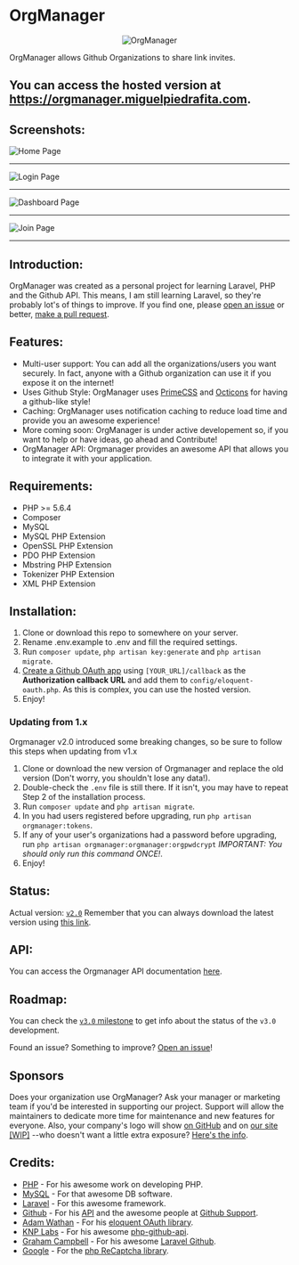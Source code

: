 # OrgManager
<p align="center">

  <img src="http://i.imgur.com/KwXdDeX.png" alt="OrgManager">
</p>

OrgManager allows Github Organizations to share link invites.

## You can access the hosted version at https://orgmanager.miguelpiedrafita.com.

## Screenshots:

![Home Page](http://i.imgur.com/6sgmk7I.png)

---

![Login Page](http://i.imgur.com/A3yJoWE.png)

---

![Dashboard Page](http://i.imgur.com/OoWM4p8.png)

---

![Join Page](http://i.imgur.com/fzq4Kpg.png)

---

## Introduction:

OrgManager was created as a personal project for learning Laravel, PHP and the Github API. This means, I am still learning Laravel, so they're probably lot's of things to improve. If you find one, please [open an issue](https://github.com/m1guelpf/orgmanager/issues/new) or better, [make a pull request](https://github.com/m1guelpf/orgmanager/pulls/compare).

## Features:

- Multi-user support: You can add all the organizations/users you want securely. In fact, anyone with a Github organization can use it if you expose it on the internet!
- Uses Github Style: OrgManager uses [PrimeCSS](http://primercss.io/) and [Octicons](https://octicons.github.com) for having a github-like style!
- Caching: OrgManager uses notification caching to reduce load time and provide you an awesome experience!
- More coming soon: OrgManager is under active developement so, if you want to help or have ideas, go ahead and Contribute!
- OrgManager API: Orgmanager provides an awesome API that allows you to integrate it with your application.

## Requirements:

- PHP >= 5.6.4
- Composer
- MySQL
- MySQL PHP Extension
- OpenSSL PHP Extension
- PDO PHP Extension
- Mbstring PHP Extension
- Tokenizer PHP Extension
- XML PHP Extension

## Installation:

1. Clone or download this repo to somewhere on your server.
2. Rename .env.example to .env and fill the required settings.
3. Run ```composer update```, ```php artisan key:generate``` and ```php artisan migrate```.
4. [Create a Github OAuth app](https://github.com/settings/applications/new) using ```[YOUR_URL]/callback``` as the **Authorization callback URL** and add them to ```config/eloquent-oauth.php```. As this is complex, you can use the hosted version.
5. Enjoy!

### Updating from 1.x

Orgmanager v2.0 introduced some breaking changes, so be sure to follow this steps when updating from v1.x

1. Clone or download the new version of Orgmanager and replace the old version (Don't worry, you shouldn't lose any data!).
2. Double-check the ```.env``` file is still there. If it isn't, you may have to repeat Step 2 of the installation process.
3. Run ```composer update``` and ```php artisan migrate```.
4. In you had users registered before upgrading, run ```php artisan orgmanager:tokens```.
5. If any of your user's organizations had a password before upgrading, run ```php artisan orgmanager:orgmanager:orgpwdcrypt``` *IMPORTANT: You should only run this command ONCE!*.
6. Enjoy!

## Status:

Actual version: [```v2.0```](https://github.com/m1guelpf/orgmanager/releases/v2.0)
Remember that you can always download the latest version using [this link](https://github.com/m1guelpf/orgmanager/releases/latest).

## API:

You can access the Orgmanager API documentation [here](http://docs.orgmanager.miguelpiedrafita.com).

## Roadmap:

You can check the [```v3.0``` milestone](https://github.com/m1guelpf/orgmanager/milestone/2) to get info about the status of the ```v3.0``` development.

Found an issue? Something to improve? [Open an issue](https://github.com/m1guelpf/orgmanager/issues/new)!

## Sponsors

Does your organization use OrgManager?  Ask your manager or marketing team if you'd be interested in supporting our project.  Support will allow the maintainers to dedicate more time for maintenance and new features for everyone.  Also, your company's logo will show [on GitHub](https://github.com/orgmanager/orgmanager#readme) and on [our site [WIP]]() --who doesn't want a little extra exposure?  [Here's the info](https://opencollective.com/orgmanager#sponsor).

## Credits:

- [PHP](https://php.net) - For his awesome work on developing PHP.
- [MySQL](https://mysql.com) - For that awesome DB software.
- [Laravel](https://laravel.com) - For this awesome framework.
- [Github](https://github.com) - For his [API](https://developers.github.com/v3) and the awesome people at [Github Support](https://github.com/contact).
- [Adam Wathan](https://github.com/adamwathan) - For his [eloquent OAuth library](https://github.com/adamwathan/eloquent-oauth-l5).
- [KNP Labs](https://knplabs.com) - For his awesome [php-github-api](https://github.com/KnpLabs/php-github-api).
- [Graham Campbell](https://gjcampbell.co.uk/) - For his awesome [Laravel Github](https://github.com/GrahamCampbell/Laravel-GitHub).
- [Google](https://hithub.com/google) - For the [php ReCaptcha library](https://github.com/google/recaptcha).
